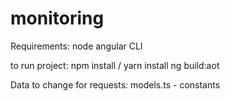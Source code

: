 # monitoring


Requirements:
node
angular CLI

to run project:
npm install / yarn install
ng build:aot


Data to change for requests: models.ts - constants
